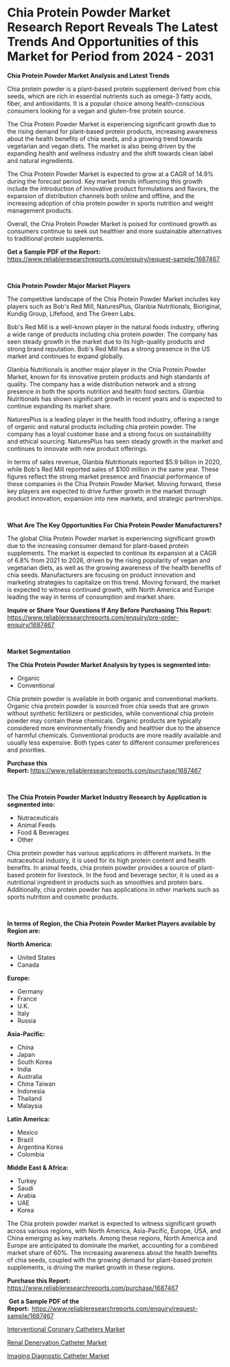 <p><h1>Chia Protein Powder Market Research Report Reveals The Latest Trends And Opportunities of this Market for Period from 2024 - 2031</h1></p><p><strong>Chia Protein Powder Market Analysis and Latest Trends</strong></p>
<p><p>Chia protein powder is a plant-based protein supplement derived from chia seeds, which are rich in essential nutrients such as omega-3 fatty acids, fiber, and antioxidants. It is a popular choice among health-conscious consumers looking for a vegan and gluten-free protein source.</p><p>The Chia Protein Powder Market is experiencing significant growth due to the rising demand for plant-based protein products, increasing awareness about the health benefits of chia seeds, and a growing trend towards vegetarian and vegan diets. The market is also being driven by the expanding health and wellness industry and the shift towards clean label and natural ingredients.</p><p>The Chia Protein Powder Market is expected to grow at a CAGR of 14.9% during the forecast period. Key market trends influencing this growth include the introduction of innovative product formulations and flavors, the expansion of distribution channels both online and offline, and the increasing adoption of chia protein powder in sports nutrition and weight management products.</p><p>Overall, the Chia Protein Powder Market is poised for continued growth as consumers continue to seek out healthier and more sustainable alternatives to traditional protein supplements.</p></p>
<p><strong>Get a Sample PDF of the Report:&nbsp;</strong> <a href="https://www.reliableresearchreports.com/enquiry/request-sample/1687467">https://www.reliableresearchreports.com/enquiry/request-sample/1687467</a></p>
<p>&nbsp;</p>
<p><strong>Chia Protein Powder Major Market Players</strong></p>
<p><p>The competitive landscape of the Chia Protein Powder Market includes key players such as Bob's Red Mill, NaturesPlus, Glanbia Nutritionals, Bioriginal, Kundig Group, Lifefood, and The Green Labs.</p><p>Bob's Red Mill is a well-known player in the natural foods industry, offering a wide range of products including chia protein powder. The company has seen steady growth in the market due to its high-quality products and strong brand reputation. Bob's Red Mill has a strong presence in the US market and continues to expand globally.</p><p>Glanbia Nutritionals is another major player in the Chia Protein Powder Market, known for its innovative protein products and high standards of quality. The company has a wide distribution network and a strong presence in both the sports nutrition and health food sectors. Glanbia Nutritionals has shown significant growth in recent years and is expected to continue expanding its market share.</p><p>NaturesPlus is a leading player in the health food industry, offering a range of organic and natural products including chia protein powder. The company has a loyal customer base and a strong focus on sustainability and ethical sourcing. NaturesPlus has seen steady growth in the market and continues to innovate with new product offerings.</p><p>In terms of sales revenue, Glanbia Nutritionals reported $5.9 billion in 2020, while Bob's Red Mill reported sales of $100 million in the same year. These figures reflect the strong market presence and financial performance of these companies in the Chia Protein Powder Market. Moving forward, these key players are expected to drive further growth in the market through product innovation, expansion into new markets, and strategic partnerships.</p></p>
<p>&nbsp;</p>
<p><strong>What Are The Key Opportunities For Chia Protein Powder Manufacturers?</strong></p>
<p><p>The global Chia Protein Powder market is experiencing significant growth due to the increasing consumer demand for plant-based protein supplements. The market is expected to continue its expansion at a CAGR of 6.8% from 2021 to 2026, driven by the rising popularity of vegan and vegetarian diets, as well as the growing awareness of the health benefits of chia seeds. Manufacturers are focusing on product innovation and marketing strategies to capitalize on this trend. Moving forward, the market is expected to witness continued growth, with North America and Europe leading the way in terms of consumption and market share.</p></p>
<p><strong>Inquire or Share Your Questions If Any Before Purchasing This Report:</strong> <a href="https://www.reliableresearchreports.com/enquiry/pre-order-enquiry/1687467">https://www.reliableresearchreports.com/enquiry/pre-order-enquiry/1687467</a></p>
<p>&nbsp;</p>
<p><strong>Market Segmentation</strong></p>
<p><strong>The Chia Protein Powder Market Analysis by types is segmented into:</strong></p>
<p><ul><li>Organic</li><li>Conventional</li></ul></p>
<p><p>Chia protein powder is available in both organic and conventional markets. Organic chia protein powder is sourced from chia seeds that are grown without synthetic fertilizers or pesticides, while conventional chia protein powder may contain these chemicals. Organic products are typically considered more environmentally friendly and healthier due to the absence of harmful chemicals. Conventional products are more readily available and usually less expensive. Both types cater to different consumer preferences and priorities.</p></p>
<p><strong>Purchase this Report:&nbsp;</strong><a href="https://www.reliableresearchreports.com/purchase/1687467">https://www.reliableresearchreports.com/purchase/1687467</a></p>
<p>&nbsp;</p>
<p><strong>The Chia Protein Powder Market Industry Research by Application is segmented into:</strong></p>
<p><ul><li>Nutraceuticals</li><li>Animal Feeds</li><li>Food & Beverages</li><li>Other</li></ul></p>
<p><p>Chia protein powder has various applications in different markets. In the nutraceutical industry, it is used for its high protein content and health benefits. In animal feeds, chia protein powder provides a source of plant-based protein for livestock. In the food and beverage sector, it is used as a nutritional ingredient in products such as smoothies and protein bars. Additionally, chia protein powder has applications in other markets such as sports nutrition and cosmetic products.</p></p>
<p>&nbsp;</p>
<p><strong>In terms of Region, the Chia Protein Powder Market Players available by Region are:</strong></p>
<p>
    <p> <strong> North America: </strong>
        <ul>
            <li>United States</li>
            <li>Canada</li>
        </ul>
        </p> 
    <p> <strong> Europe: </strong>
        <ul>
            <li>Germany</li>
            <li>France</li>
            <li>U.K.</li>
            <li>Italy</li>
            <li>Russia</li>
        </ul>
        </p> 
    <p> <strong> Asia-Pacific: </strong>
        <ul>
            <li>China</li>
            <li>Japan</li>
            <li>South Korea</li>
            <li>India</li>
            <li>Australia</li>
            <li>China Taiwan</li>
            <li>Indonesia</li>
            <li>Thailand</li>
            <li>Malaysia</li>
        </ul>
        </p> 
    <p> <strong> Latin America: </strong>
        <ul>
            <li>Mexico</li>
            <li>Brazil</li>
            <li>Argentina Korea</li>
            <li>Colombia</li>
        </ul>
        </p> 
    <p> <strong> Middle East & Africa: </strong>
        <ul>
            <li>Turkey</li>
            <li>Saudi</li>
            <li>Arabia</li>
            <li>UAE</li>
            <li>Korea</li>
        </ul>
    </p>
    </p>
<p><p>The Chia protein powder market is expected to witness significant growth across various regions, with North America, Asia-Pacific, Europe, USA, and China emerging as key markets. Among these regions, North America and Europe are anticipated to dominate the market, accounting for a combined market share of 60%. The increasing awareness about the health benefits of chia seeds, coupled with the growing demand for plant-based protein supplements, is driving the market growth in these regions.</p></p>
<p><strong>Purchase this Report: </strong><a href="https://www.reliableresearchreports.com/purchase/1687467">https://www.reliableresearchreports.com/purchase/1687467</a></p>
<p>&nbsp;<strong>Get a Sample PDF of the Report:&nbsp;&nbsp;</strong><a href="https://www.reliableresearchreports.com/enquiry/request-sample/1687467">https://www.reliableresearchreports.com/enquiry/request-sample/1687467</a></p>
<p><strong></strong></p>
<p><p><a href="https://view.publitas.com/reportprime-1/interventional-coronary-catheters-market-offers-provide-insightful-data-for-the-time-period-from-2023-to-2030-and-also-provide-analysis-based-on-application-type-and-region/">Interventional Coronary Catheters Market</a></p><p><a href="https://view.publitas.com/reportprime-1/insights-into-renal-denervation-catheter-market-size-analysing-market-share-trends-and-growth-from-2023-to-2030/">Renal Denervation Catheter Market</a></p><p><a href="https://view.publitas.com/reportprime-1/imaging-diagnostic-catheter-market-analysis-examines-its-scope-on-growth-opportunities-and-forecasted-trends-spanning-from-2023-to-2030/">Imaging Diagnostic Catheter Market</a></p></p>